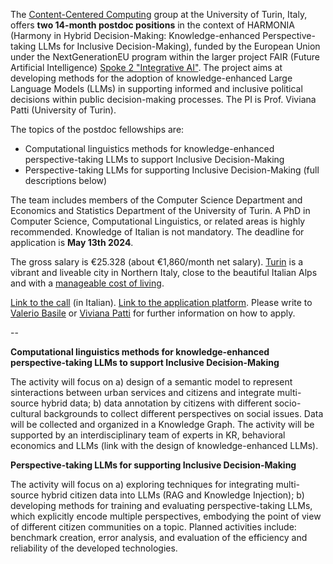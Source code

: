 The [Content-Centered Computing](https://www.cs.unito.it/do/gruppi.pl/Show?_id=453y) group at the University of Turin, Italy, offers **two 14-month postdoc positions** in the context of HARMONIA (Harmony in Hybrid Decision-Making: Knowledge-enhanced Perspective-taking LLMs for Inclusive Decision-Making), funded by the European Union under the NextGenerationEU program within the larger project FAIR (Future Artificial Intelligence) [Spoke 2 "Integrative AI"](href="https://fair.fbk.eu/). The project aims at developing methods for the adoption of knowledge-enhanced Large Language Models (LLMs) in supporting informed and inclusive political decisions within public decision-making processes. The PI is Prof. Viviana Patti (University of Turin). 

The topics of the postdoc fellowships are:
- Computational linguistics methods for knowledge-enhanced perspective-taking LLMs to support Inclusive Decision-Making
- Perspective-taking LLMs for supporting Inclusive Decision-Making
(full descriptions below)

The team includes members of the Computer Science Department and Economics and Statistics Department of the University of Turin.
A PhD in Computer Science, Computational Linguistics, or related areas is highly recommended. Knowledge of Italian is not mandatory.
The deadline for application is **May 13th 2024**. 

The gross salary is €25.328 (about €1,860/month net salary). [Turin](https://www.turismotorino.org/en/territory/torino-metropoli/torino) is a vibrant and liveable city in Northern Italy, close to the beautiful Italian Alps and with a [manageable cost of living](https://en.unito.it/living-turin/when-you-arrive/cost-living-turin).

[Link to the call](https://webapps.unito.it/albo_ateneo/?area=Albo&action=Read_Download&id_attach=61813) (in Italian). [Link to the application platform](https://pica.cineca.it/unito/assegni-di-ricerca-unito-2024-i-pnrr/).
Please write to [Valerio Basile](mailto:valerio.basile@unito.it) or [Viviana Patti](mailto:viviana.patti@unito.it) for further information on how to apply.

--

**Computational linguistics methods for knowledge-enhanced perspective-taking LLMs to support Inclusive Decision-Making**

The activity will focus on a) design of a semantic model to represent sinteractions between urban services and citizens and integrate multi-source hybrid data; b) data annotation by citizens with different socio-cultural backgrounds to collect different perspectives on social issues. Data will be collected and organized in a Knowledge Graph. The activity will be supported by an interdisciplinary team of experts in KR, behavioral economics and LLMs (link with the design of knowledge-enhanced LLMs).

**Perspective-taking LLMs for supporting Inclusive Decision-Making**

The activity will focus on a) exploring techniques for integrating multi-source hybrid citizen data into LLMs (RAG and Knowledge Injection); b) developing methods for training and evaluating perspective-taking LLMs, which explicitly encode multiple perspectives, embodying the point of view of different citizen communities on a topic. Planned activities include: benchmark creation, error analysis, and evaluation of the efficiency and reliability of the developed technologies.
